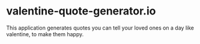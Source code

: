 # valentine-quote-generator.io
This application generates quotes you can tell your loved ones on a day like valentine, to make them happy.
